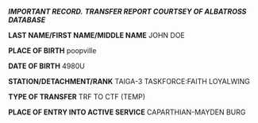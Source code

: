 ***IMPORTANT RECORD.***
***TRANSFER REPORT COURTSEY OF ALBATROSS DATABASE***

**LAST NAME/FIRST NAME/MIDDLE NAME**
JOHN DOE

**PLACE OF BIRTH**
poopville

**DATE OF BIRTH**
4980U

**STATION/DETACHMENT/RANK**
TAIGA-3 TASKFORCE:FAITH LOYALWING

**TYPE OF TRANSFER**
TRF TO CTF (TEMP)

**PLACE OF ENTRY INTO ACTIVE SERVICE**
CAPARTHIAN-MAYDEN BURG
